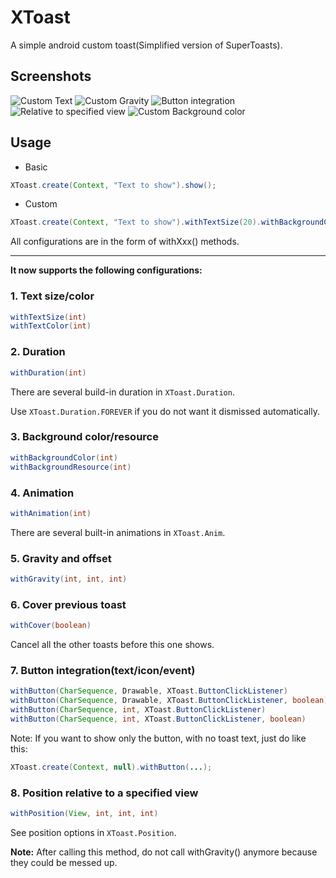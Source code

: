 XToast
====
A simple android custom toast(Simplified version of SuperToasts).

## Screenshots

![Custom Text](screenshots/screenshot_1.png)
![Custom Gravity](screenshots/screenshot_2.png)
![Button integration](screenshots/screenshot_3.png)
![Relative to specified view](screenshots/screenshot_4.png)
![Custom Background color](screenshots/screenshot_5.png)

## Usage

- Basic

```java
XToast.create(Context, "Text to show").show();
```

- Custom

```java
XToast.create(Context, "Text to show").withTextSize(20).withBackgroundColor(Color.parseColor("#FF00000")).show();
```

All configurations are in the form of withXxx() methods.

----

**It now supports the following configurations:**

### 1. Text size/color

```java
withTextSize(int)
withTextColor(int)
```

### 2. Duration

```java
withDuration(int)
```

There are several build-in duration in `XToast.Duration`.

Use `XToast.Duration.FOREVER` if you do not want it dismissed automatically.

### 3. Background color/resource

```java
withBackgroundColor(int)
withBackgroundResource(int)
```

### 4. Animation

```java
withAnimation(int)
```

There are several built-in animations in `XToast.Anim`.

### 5. Gravity and offset

```java
withGravity(int, int, int)
```

### 6. Cover previous toast

```java
withCover(boolean)
```

Cancel all the other toasts before this one shows.

### 7. Button integration(text/icon/event)

```java
withButton(CharSequence, Drawable, XToast.ButtonClickListener)
withButton(CharSequence, Drawable, XToast.ButtonClickListener, boolean)
withButton(CharSequence, int, XToast.ButtonClickListener)
withButton(CharSequence, int, XToast.ButtonClickListener, boolean)
```

Note: If you want to show only the button, with no toast text, just do like this:

```java
XToast.create(Context, null).withButton(...);
```

### 8. Position relative to a specified view

```java
withPosition(View, int, int, int)
```

See position options in `XToast.Position`.

**Note:** After calling this method, do not call withGravity() anymore because they could be messed up.
